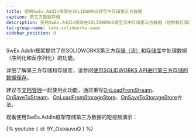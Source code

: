 ```yaml
---
title: 使用SwEx.AddIn框架在SOLIDWORKS模型中存储第三方数据
caption: 第三方数据存储
description: 使用SwEx.AddIn框架在SOLIDWORKS模型流中存储第三方数据（结构和存储）
toc-group-name: labs-solidworks-swex
sidebar_position: 0
---
```

SwEx.AddIn框架提供了在SOLIDWORKS第三方[存储（流）](stream)和[存储库](storage)中处理数据（序列化和反序列化）的功能。

详细了解第三方存储和存储库，请参阅[使用SOLIDWORKS API进行第三方存储的数据保存](/docs/codestack/solidworks-api/data-storage/third-party/)。

建议与[文档管理](/docs/codestack/labs/solidworks/swex/add-in/documents-management/)一起使用此功能，通过重写[OnLoadFromStream](https://docs.codestack.net/swex/add-in/html/M_CodeStack_SwEx_AddIn_Core_DocumentHandler_OnLoadFromStream.htm)、[OnSaveToStream](https://docs.codestack.net/swex/add-in/html/M_CodeStack_SwEx_AddIn_Core_DocumentHandler_OnSaveToStream.htm)、[OnLoadFromStorageStore](https://docs.codestack.net/swex/add-in/html/M_CodeStack_SwEx_AddIn_Core_DocumentHandler_OnLoadFromStorageStore.htm)、[OnSaveToStorageStore](https://docs.codestack.net/swex/add-in/html/M_CodeStack_SwEx_AddIn_Core_DocumentHandler_OnSaveToStorageStore.htm)方法。

观看使用SwEx.AddIn框架存储第三方数据的短视频演示：

{% youtube { id: 9Y_OsoauvuQ } %}